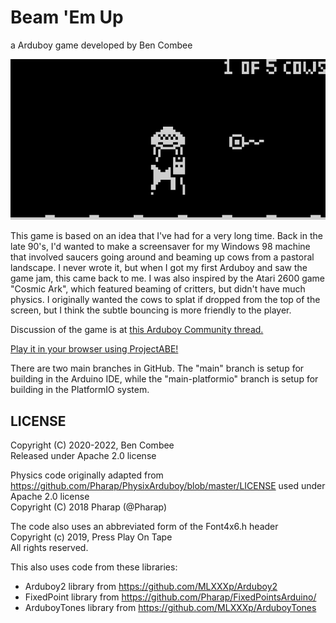 # Beam 'Em Up

a Arduboy game developed by Ben Combee

<img src="screenshot.png" alt="screenshot with saucer beaming up a cow">

This game is based on an idea that I've had for a very long time.  Back in the
late 90's, I'd wanted to make a screensaver for my Windows 98 machine that
involved saucers going around and beaming up cows from a pastoral landscape.  I
never wrote it, but when I got my first Arduboy and saw the game jam, this came
back to me.  I was also inspired by the Atari 2600 game "Cosmic Ark", which
featured beaming of critters, but didn't have much physics.  I originally wanted
the cows to splat if dropped from the top of the screen, but I think the subtle
bouncing is more friendly to the player.

Discussion of the game is at <a
href="https://community.arduboy.com/t/beam-em-up-game-jam-5/9200/10">this
Arduboy Community thread.</a>

<a
href="https://felipemanga.github.io/ProjectABE/?url=https://github.com/unwiredben/arduboy-beamemup/raw/main/BeamEmUp/BeamEmUp.hex&skin=arduboy">Play
it in your browser using ProjectABE!</a>

There are two main branches in GitHub.  The "main" branch is setup for
building in the Arduino IDE, while the "main-platformio" branch is setup for
building in the PlatformIO system.

## LICENSE

Copyright (C) 2020-2022, Ben Combee \
Released under Apache 2.0 license

Physics code originally adapted from https://github.com/Pharap/PhysixArduboy/blob/master/LICENSE
used under Apache 2.0 license \
Copyright (C) 2018 Pharap (@Pharap)

The code also uses an abbreviated form of the Font4x6.h header \
Copyright (c) 2019, Press Play On Tape \
All rights reserved.

This also uses code from these libraries:

* Arduboy2 library from https://github.com/MLXXXp/Arduboy2
* FixedPoint library from https://github.com/Pharap/FixedPointsArduino/
* ArduboyTones library from https://github.com/MLXXXp/ArduboyTones
